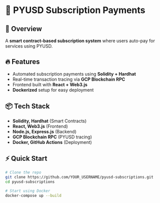 # 🚀 PYUSD Subscription Payments

## 📌 Overview
A **smart contract-based subscription system** where users auto-pay for services using PYUSD.

## 🔥 Features
- Automated subscription payments using **Solidity + Hardhat**
- Real-time transaction tracing via **GCP Blockchain RPC**
- Frontend built with **React + Web3.js**
- **Dockerized** setup for easy deployment

## 📦 Tech Stack
- **Solidity, Hardhat** (Smart Contracts)
- **React, Web3.js** (Frontend)
- **Node.js, Express.js** (Backend)
- **GCP Blockchain RPC** (PYUSD tracing)
- **Docker, GitHub Actions** (Deployment)

## ⚡ Quick Start
```bash
# Clone the repo
git clone https://github.com/YOUR_USERNAME/pyusd-subscriptions.git
cd pyusd-subscriptions

# Start using Docker
docker-compose up --build
